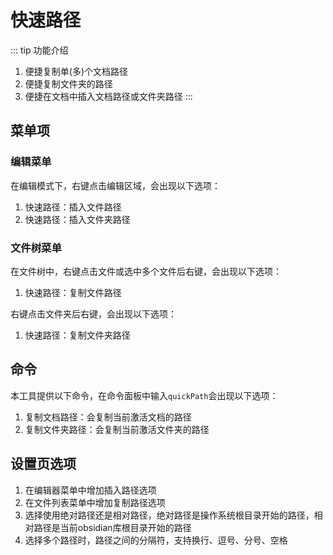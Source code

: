 # 快速路径

::: tip 功能介绍
1. 便捷复制单(多)个文档路径
2. 便捷复制文件夹的路径
3. 便捷在文档中插入文档路径或文件夹路径
:::

## 菜单项
### 编辑菜单
在编辑模式下，右键点击编辑区域，会出现以下选项：
1. 快速路径：插入文件路径
2. 快速路径：插入文件夹路径

### 文件树菜单
在文件树中，右键点击文件或选中多个文件后右键，会出现以下选项：
1. 快速路径：复制文件路径

右键点击文件夹后右键，会出现以下选项：
1. 快速路径：复制文件夹路径

## 命令
本工具提供以下命令，在命令面板中输入`quickPath`会出现以下选项：
1. 复制文档路径：会复制当前激活文档的路径
2. 复制文件夹路径：会复制当前激活文件夹的路径

## 设置页选项
1. 在编辑器菜单中增加插入路径选项
2. 在文件列表菜单中增加复制路径选项
3. 选择使用绝对路径还是相对路径，绝对路径是操作系统根目录开始的路径，相对路径是当前obsidian库根目录开始的路径
4. 选择多个路径时，路径之间的分隔符，支持换行、逗号、分号、空格
